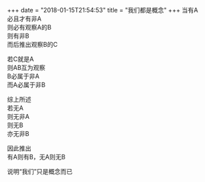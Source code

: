 +++
date = "2018-01-15T21:54:53"
title = "我们都是概念"
+++
当有A  
必且才有非A  
则必有观察A的B  
则有非B  
而后推出观察B的C  
  
若C就是A  
则AB互为观察  
B必属于非A  
而A必属于非B  
  
综上所述  
若无A    
则无非A  
则无B  
亦无非B  
  
因此推出  
有A则有B，无A则无B  
  
说明“我们”只是概念而已  